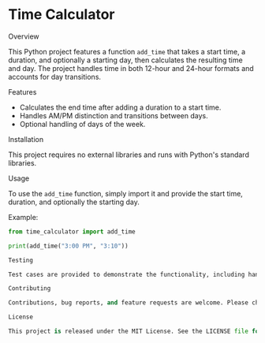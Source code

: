 # Time Calculator

Overview

This Python project features a function `add_time` that takes a start time, a duration, and optionally a starting day, then calculates the resulting time and day. The project handles time in both 12-hour and 24-hour formats and accounts for day transitions.

Features

- Calculates the end time after adding a duration to a start time.
- Handles AM/PM distinction and transitions between days.
- Optional handling of days of the week.

Installation

This project requires no external libraries and runs with Python's standard libraries.

Usage

To use the `add_time` function, simply import it and provide the start time, duration, and optionally the starting day.

Example:
```python
from time_calculator import add_time

print(add_time("3:00 PM", "3:10"))

Testing

Test cases are provided to demonstrate the functionality, including handling of different time formats and day transitions.

Contributing

Contributions, bug reports, and feature requests are welcome. Please check the CONTRIBUTING.md file for guidelines on contributing.

License

This project is released under the MIT License. See the LICENSE file for more details.

